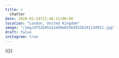 ```yaml
---
title: >
  chatter
date: 2020-02-24T21:48:11+00:00
location: "London, United Kingdom"
image: "/img/df52b952a1e60e0356d932b241134911.jpg"
draft: false
instagram: true
---
```


{{<photo src="/img/df52b952a1e60e0356d932b241134911.jpg">}}
